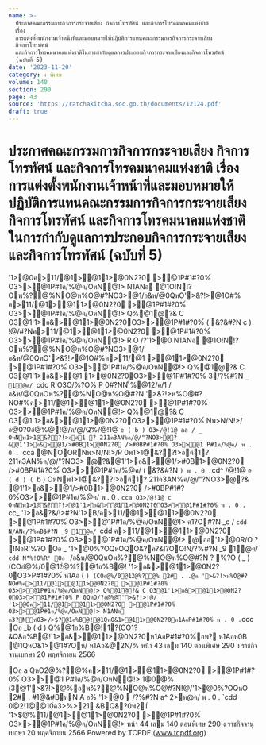 ```yaml
---
name: >-
  ประกาศคณะกรรมการกิจการกระจายเสียง กิจการโทรทัศน์ และกิจการโทรคมนาคมแห่งชาติ
  เรื่อง
  การแต่งตั้งพนักงานเจ้าหน้าที่และมอบหมายให้ปฏิบัติการแทนคณะกรรมการกิจการกระจายเสียง
  กิจการโทรทัศน์
  และกิจการโทรคมนาคมแห่งชาติในการกำกับดูแลการประกอบกิจการกระจายเสียงและกิจการโทรทัศน์
  (ฉบับที่ 5)
date: '2023-11-20'
category: ง พิเศษ
volume: 140
section: 290
page: 43
source: 'https://ratchakitcha.soc.go.th/documents/12124.pdf'
draft: true
---
```


# ประกาศคณะกรรมการกิจการกระจายเสียง กิจการโทรทัศน์ และกิจการโทรคมนาคมแห่งชาติ เรื่อง การแต่งตั้งพนักงานเจ้าหน้าที่และมอบหมายให้ปฏิบัติการแทนคณะกรรมการกิจการกระจายเสียง กิจการโทรทัศน์ และกิจการโทรคมนาคมแห่งชาติในการกำกับดูแลการประกอบกิจการกระจายเสียงและกิจการโทรทัศน์ (ฉบับที่ 5)

'1>@0ค>11/@1>@11>@0N2?0 >@1P#1#?0%์ O3>>@1P#1ค/%@ค/OหN@!> N1ANอ @1O!N!?Oพ%?@%NO@ห%O@#?NO3>@1/อ&ห/@0QหO'>&?!>@1O#% ค>11/@1>@11>@0N2?0 >@1P#1#?0%์ O3>>@1P#1ค/%@ค/OหN@!> Q%@1ํ@?& C O3@1'1>อ&>@11>@0N2?0O3>>@1P#1#?0%์ ( &?&#?N c ) !@/#?Nค>11/@1>@11>@0N2?0 >@1P#1#?0%์ O3>>@1P#1ค/%@ค/OหN@!> R O /?'1>@0 N1ANอ @1O!N!?Oพ%?@%NO@ห%O@#?NO3>@1/อ&ห/@0QหO'>&?!>@1O#%ค>11/@1 >@11>@0N2?0 >@1P#1#?0%์ O3>>@1P#1ค/%@ค/OหN@!> Q%@1ํ@?& C O3@1'1>อ&>@1 1>@0N2?0O3>>@1P#1#?0%์ 3/?%#?N `_ 1@ค/ `cdc R'O3O/%?O% P 0#?NN'็%@12/ค/1 /อ&ห/@0QหOพ%?@%NO@ห%O@#?N '>&?!>ห%O@#?NO#%ค>11/@1>@11>@0N2?0 >@1P#1#?0%์ O3>>@1P#1ค/%@ค/OหN@!> Q%@1ํ@?& C O3@1'1>อ&>@11>@0N2?0O3>>@1P#1#?0%์ Nพ>N/N!>/ อ@0?0อํ@%@!@/ค/@/Q%/@!1@ `e ( b ) O3>/@!1@ aa / _ OหNพ1>1@&??!>อค์1 ? 211ค3AN%ค/@/"?NO3>ํ@?&@1'1>อ&>@1/>#0B1>@0N2?0 />#0BP#1#?0%์ O3>>@1 P#1ค/%@ค/ พ . 0 . `cca @NOORNพ>N/N!>/P 0พ1>1@&??!>อค์1? 211ค3AN%ค/@/"?NO3> ํ@?&@1'1>อ&>@1/>#0B1>@0N2?0 />#0BP#1#?0%์ O3>>@1P#1ค/%@ค/ ( &?&#?N ` ) พ . 0 . `cd^ /@!1@ `e ( d ) ( `b ) OหNพ1>1@&??!>อค์1? 211ค3AN%ค/@/"?NO3>ํ@?& @1'1>อ&>@1/>#0B1>@0N2?0 />#0BP#1#?0%์O3>>@1P#1ค/%@ค/ พ . 0 . `cca O3>/@!1@ c OหNพ1>1@&??!>@1'1>อ&>@11>@0N2?0O3>>@1P#1#?0%์ พ . 0 . `cc_ '1>อ&?&/!>#?N'1>B/ค>11/@1>@11>@0N2?0 >@1P#1#?0%์ O3>>@1P#1ค/%@ค/OหN@!> ค1?O#?N _c / `cdd N/ANอ/?%พB$#?N _9 1@ค/ `cdd ค>11/@1>@11>@0N2?0 >@1P#1#?0%์ O3>>@1P#1ค/%@ค/OหN@!> @ออ'1>@0R/O ? !NอR'%?O Oอ _ '1>@0%?OQหOQO&?ค?&!?OO!N/?%#?N _9 1@ค/ `cdd N'็%!O%R' Oอ ` /อ&ห/@0QหOพ%?@%NO@ห%O@#?N ? %?O ( _ ) (COอํ@%/0@12ํ@%?@1อ%B@! '1>อ&>@11>@0N2?0O3>P#1#?0%์ ห1Aอ ( ` ) (COอํ@%/0@12ํ@%?@% 2# . .@ค '>&?!>ห%O@#?NO#%ค>11/@1>@11>@0N2?0 >@1P#1#?0%์ O3>>@1P#1ค/%@ค/OหN@!> Q%@1ํ@?& C O3@1'1>อ&>@11>@0N2?0O3>>@1P#1#?0%์ P 0QหO/?อํ@%@'>&?!>!@/ '1>@0ค>11/@1>@11>@0N2?0 >@1P#1#?0%์ O3>>@1P#1ค/%@ค/OหN@!> N1ANอ ห3?Nฑ์O3>/>$?@1อ%B@!@1QหO&1>@11>@0N2?0ห1AอP#1#?0%์ พ . 0 . `ccc Oอ _b ( d ) Q%@1อ%B@!1?(CO1?&Q&อ%B@!'1>อ&>@11>@0N2?0ห1AอP#1#?0%์อพ? ห1Aอห0B @1QหO&1>@1#?Oห/ ห1Aอ&@2N/% หน้า 43 เลม 140 ตอนพิเศษ 290 ง ราชกิจจานุเบกษา 20 พฤศจิกายน 2566

Oอ a QหO2ํ@%?@%ค>11/@1>@11>@0N2?0 >@1P#1#?0%์ O3>>@1 P#1ค/%@ค/OหN@!> 1@0@%(3@1'>&?!>@%อพ%?@%NO@ห%O@#?N!@/'1>@0%?OQหO 2# . #1@&#BหN A อ% '1>@0  /?%#?N a^ 2>ห@ค/ พ . 0 . `cdd 0@2!1@@10์ค3>%>21 &BQ&?0พ21์ '1>$@%11/@1>@11>@0N2?0 >@1P#1#?0%์ O3>>@1P#1ค/%@ค/OหN@!> หน้า 44 เลม 140 ตอนพิเศษ 290 ง ราชกิจจานุเบกษา 20 พฤศจิกายน 2566 Powered by TCPDF (www.tcpdf.org)

